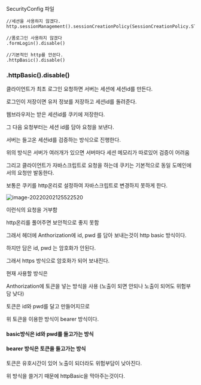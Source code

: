 

SecurityConfig 파일

```
//세션을 사용하지 않겠다.
http.sessionManagement().sessionCreationPolicy(SessionCreationPolicy.STATELESS)

//폼로그인 사용하지 않겠다
.formLogin().disable()

//기본적인 http를 안쓴다.
.httpBasic().disable()
```



### .httpBasic().disable()

클라이언트가 최초 로그인 요청하면 서버는 세션에 세션id를 만든다.

로그인이 저장이면 유저 정보를 저장하고 세션id를 돌려준다.

웹브라우저는 받은 세션id를 쿠키에 저장한다.

그 다음 요청부터는 세션 id를 담아 요청을 보낸다.

서버는 들고온 세션id를 검증하는 방식으로 진행한다.

위의 방식은 서버가 여러개가 있으면 서버마다 세션 메모리가 따로있어 검증이 어려움

그리고 클라이언트가 자바스크립트로 요청을 하는데 쿠키는 기본적으로 동일 도메인에서의 요청만 발동한다.

보통은 쿠키를 http온리로 설정하여 자바스크립트로 변경하지 못하게 한다.

![image-20220202125522520](C:\Users\stpn0\AppData\Roaming\Typora\typora-user-images\image-20220202125522520.png)

이런식의 요청을 거부함

http온리를 풀어주면 보안적으로 좋지 못함



그래서 헤더에 Anthorization에 id, pwd 를 담아 보내는것이 http basic 방식이다.

하지만 담은  id, pwd 는 암호화가 안된다.

그래서 https 방식으로 암호화가 되어 보내진다.



현재 사용할 방식은

Anthorization에 토큰을 넣는 방식을 사용 (노출이 되면 안되나 노출이 되어도 위험부담 낮다)

토큰은 id와 pwd를 달고 만들어지므로

위 토큰을 이용한 방식이 bearer 방식이다.



#### basic방식은 id와 pwd를 들고가는 방식

#### bearer 방식은 토큰을 들고가는 방식



토큰은 유호시간이 있어 노출이 되더라도 위험부담이 낮아진다.



위 방식을 쓸거기 때문에 httpBasic을 막아주는것이다.







